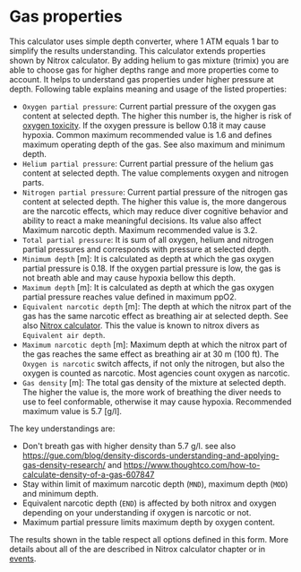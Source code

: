 # Gas properties

This calculator uses simple depth converter, where 1 ATM equals 1 bar to simplify the results understanding. This calculator extends properties shown by Nitrox calculator. By adding helium to gas mixture (trimix) you are able to choose gas for higher depths range and more properties come to account. It helps to understand gas properties under higher pressure at depth.
Following table explains meaning and usage of the listed properties:

* `Oxygen partial pressure`: Current partial pressure of the oxygen gas content at selected depth. The higher this number is, the higher is risk of [oxygen toxicity](./diveinfo.md#oxygen-toxicity). If the oxygen pressure is bellow 0.18 it may cause hypoxia. Common maximum recommended value is 1.6 and defines maximum operating depth of the gas. See also maximum and minimum depth.
* `Helium partial pressure`: Current partial pressure of the helium gas content at selected depth. The value complements oxygen and nitrogen parts.
* `Nitrogen partial pressure`: Current partial pressure of the nitrogen gas content at selected depth. The higher this value is, the more dangerous are the narcotic effects, which may reduce diver cognitive behavior and ability to react a make meaningful decisions. Its value also affect Maximum narcotic depth. Maximum recommended value is 3.2.
* `Total partial pressure`: It is sum of all oxygen, helium and nitrogen partial pressures and corresponds with pressure at selected depth.
* `Minimum depth` [m]: It is calculated as depth at which the gas oxygen partial pressure is 0.18. If the oxygen partial pressure is low, the gas is not breath able and may cause hypoxia bellow this depth.
* `Maximum depth` [m]: It is calculated as depth at which the gas oxygen partial pressure reaches value defined in maximum ppO2.
* `Equivalent narcotic depth` [m]: The depth at which the nitrox part of the gas has the same narcotic effect as breathing air at selected depth. See also [Nitrox calculator](./nitrox.md). This the value is known to nitrox divers as `Equivalent air depth`.
* `Maximum narcotic depth` [m]: Maximum depth at which the nitrox part of the gas reaches the same effect as breathing air at 30 m (100 ft). The `Oxygen is narcotic` switch affects, if not only the nitrogen, but also the oxygen is counted as narcotic. Most agencies count oxygen as narcotic.
* `Gas density` [m]: The total gas density of the mixture at selected depth. The higher the value is, the more work of breathing the diver needs to use to feel conformable, otherwise it may cause hypoxia. Recommended maximum value is 5.7 [g/l].

The key understandings are:

* Don't breath gas with higher density than 5.7 g/l. see also <https://gue.com/blog/density-discords-understanding-and-applying-gas-density-research/> and <https://www.thoughtco.com/how-to-calculate-density-of-a-gas-607847>
* Stay within limit of maximum narcotic depth (`MND`), maximum depth (`MOD`) and minimum depth.
* Equivalent narcotic depth (`END`) is affected by both nitrox and oxygen depending on your understanding if oxygen is narcotic or not.
* Maximum partial pressure limits maximum depth by oxygen content.

The results shown in the table respect all options defined in this form. More details about all of the are described in Nitrox calculator chapter or in [events](./events.md).
